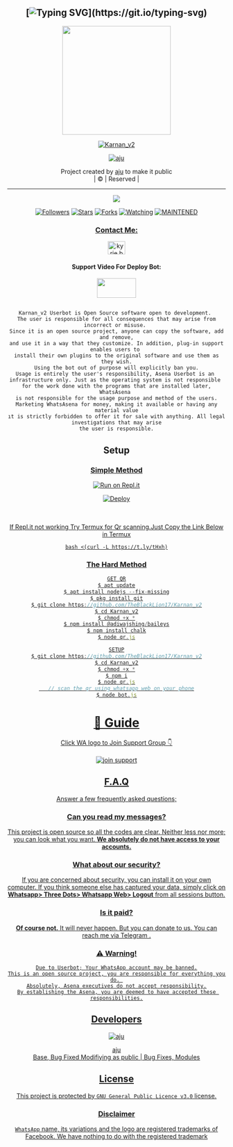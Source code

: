 <div align="center">

## [![Typing SVG](https://readme-typing-svg.herokuapp.com?font=Lemon+milk&color=F70000&lines=Welcome+to+Karnan_v2+WA+Bot...;Created+by+Aju....;This+is+a+Bgm+stickerbot...;With+more+features...)](https://git.io/typing-svg)


<div align="center">
  <a href="https://ibb.co/4wyvT9j"><img src="Karnan_V2.png""width="250" height="250"/>
  <p align="center">
<a href="#"><img title="Karnan_v2" src="https://img.shields.io/badge/-Karnan-red?&style=for-the-badge"></a>
</p>
  </p>
<p align="center">
<a href="https://github.com/TheBlackLion17"><img title="aju" src="https://img.shields.io/badge/author-TheBlackLion17?color=blue&style=for-the-badge&logo=github"></a>

</div>
<p align="center">
Project created by <a href="https://github.com/TheBlackLion17">aju</a> to make it public
    <br>
       | © |
        Reserved |
    <br> 
</p>

----

  <p align="center">
  <a href="https://github.com/TheBlackLion17/Karnan_v2 ">
    <img src="https://img.shields.io/github/repo-size/TheBlackLion17/Karnan_v2?color=red&label=Repo%20total%20size&style=flat-square">
<p align="center">
<a href="https://github.com/TheBlackLion17/followers"><img title="Followers" src="https://img.shields.io/github/followers/TheBlackLion17?color=grey&style=plastic"></a>
<a href="https://github.com/TheBlackLion17/Karnan_v2/stargazers/"><img title="Stars" src="https://img.shields.io/github/stars/TheBlackLion17/Karnan?color=grey&style=plastic"></a>
<a href="https://github.com/TheBlackLion17/Karnan_v2/network/members"><img title="Forks" src="https://img.shields.io/github/forks/TheBlackLion17/Karnan_v2?color=grey&style=plastic"></a>
<a href="https://github.com/TheBlackLion17/Karnan_v2/watchers"><img title="Watching" src="https://img.shields.io/github/watchers/TheBlackLion17/Karnan_v2?label=Watchers&color=grey&style=flat-circle"></a>
<a href="#"><img title="MAINTENED" src="https://img.shields.io/badge/UNMAINTENED-YES-red.svg"</a>
<h3 align="center">Contact Me:</h3>

</p>
    
<p align="center">

<a href="https://instagram.com/__ajuz___001?utm_medium=copy_link" target="blank"><img align="center" src="https://cdn.jsdelivr.net/npm/simple-icons@3.0.1/icons/instagram.svg" alt="kyrie.baran" height="30" width="40" /></a>

</p>

<h4 align="center">Support Video For Deploy Bot:</h4>

<p align="center">

<a href="https://youtu.be/dm_kVZ0m2eY" target="blank"><img align="center" src="https://upload.wikimedia.org/wikipedia/commons/thumb/e/e1/Logo_of_YouTube_%282015-2017%29.svg/1200px-Logo_of_YouTube_%282015-2017%29.svg.png" height="45" width="90" /></a>
```
  
Karnan_v2 Userbot is Open Source software open to development. 
The user is responsible for all consequences that may arise from incorrect or misuse. 
Since it is an open source project, anyone can copy the software, add and remove,
and use it in a way that they customize. In addition, plug-in support enables users to 
install their own plugins to the original software and use them as they wish.
Using the bot out of purpose will explicitly ban you.
Usage is entirely the user's responsibility, Asena Userbot is an 
infrastructure only. Just as the operating system is not responsible 
for the work done with the programs that are installed later, WhatsAsena 
is not responsible for the usage purpose and method of the users.
Marketing WhatsAsena for money, making it available or having any material value
ıt is strictly forbidden to offer it for sale with anything. All legal investigations that may arise
the user is responsible.
```


## Setup
<div align="center">

  ### <u> Simple Method <u>
  
[![Run on Repl.it](https://repl.it/badge/github/quiec/whatsAlfa)](https://replit.com/@TheBlackLion171/Karnanv2-Qr)

[![Deploy](https://www.herokucdn.com/deploy/button.svg)](https://heroku.com/deploy?template=https://github.com/TheBlackLion17/Karnan_v2)
     </div>
<br>
<br >
If Repl.it not working Try Termux for Qr scanning.Just Copy the Link Below in Termux
```
bash <(curl -L https://t.ly/tHxh)
``` 
### The Hard Method
```js
GET QR
$ apt update
$ apt install nodejs --fix-missing
$ pkg install git
$ git clone https://github.com/TheBlackLion17/Karnan_v2
$ cd Karnan_v2
$ chmod +x *
$ npm install @adiwajshing/baileys
$ npm install chalk
$ node qr.js
```
      
```js
SETUP
$ git clone https://github.com/TheBlackLion17/Karnan_v2
$ cd Karnan_v2
$ chmod +x *
$ npm i
$ node qr.js
   // scan the qr using whatsapp web on your phone
$ node bot.js
```
# 📢 Guide
Click WA logo to Join Support Group 👇
    <br>
<br>
<a href="https://chat.whatsapp.com/E5UG3iYJ5d62LrTdZq7pXP"><img title="join support" src="https://img.shields.io/badge/join_support-afnanplk/pinkymwol?color=black&style=for-the-badge&logo=whatsapp"></a>
  <div align="center">

    

## F.A.Q
Answer a few frequently asked questions;
### Can you read my messages?
This project is open source so all the codes are clear. Neither less nor more; you can look what you want. **We absolutely do not have access to your accounts.**

### What about our security?
If you are concerned about security, you can install it on your own computer. If you think someone else has captured your data, simply click on **Whatsapp> Three Dots> Whatsapp Web> Logout** from all sessions button.

### Is it paid?
**Of course not.** It will never happen. But you can donate to us. You can reach me via [Telegram](https://t.me/fusuf) .

### ⚠️ Warning! 
```
Due to Userbot; Your WhatsApp account may be banned.
This is an open source project, you are responsible for everything you do. 
Absolutely, Asena executives do not accept responsibility.
By establishing the Asena, you are deemed to have accepted these responsibilities.
```
  
## Developers
  <div align="center">
    
  [![aju](https://github.com/TheBlackLion17.png?size=100)](https://github.com/TheBlackLion17)

[aju](https://github.com/TheBlackLion17)  
Base, Bug Fixed Modifiying  as   public | Bug Fixes, Modules
  </div>


## License
This project is protected by `GNU General Public Licence v3.0` license.

### Disclaimer
`WhatsApp` name, its variations and the logo are registered trademarks of Facebook. We have nothing to do with the registered trademark
